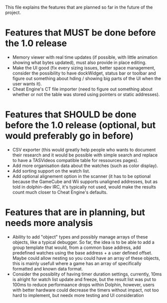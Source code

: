 This file explains the features that are planned so far in the future of the project.

# Features that MUST be done before the 1.0 release

* Memory viewer with real time updates (if possible, with little animation showing what bytes updated), must also provide in place editing.
* Make the UI good (fix every sizing issues, better space management, consider the possibility to have dockWidget, status bar or toolbar and figure out something about hding / showing big parts of the UI when the user wants it).
* Cheat Engine's CT file importer (need to figure out something about whether or not the table was stored using pointers or static addresses).

# Features that SHOULD be done before the 1.0 release (optional, but would preferably go in before)

* CSV exporter (this would greatly help people who wants to document their research and it would be possible with simple search and replace to have a TASVideos compatible table for ressources pages).
* Add more organisation data about the watches (such as color display).
* Add sorting support on the watch list.
* Add optional alignement option in the scanner (it has to be optional because the GameCube and Wii supports unaligned addresses, but as told in dolphin-dev IRC, it's typically not used, would make the results count much closer to Cheat Engine's defaults.

# Features that are in planning, but needs more analysis

* Ability to add "object" types and possibly manage arrays of these objects, like a typical debugger.  So far, the idea is to be able to add a group template that would, from a common base address, add predefined watches using the base address + a user defined offset.  Maybe could allow nesting so you could have an array of these objects, this is mainly usefull where a game has an array of specifically formatted and known data format.
* Consider the possiblity of having timer duration settings, currently, 10ms is alright for watch list update and freeze, but the result list was put to 100ms to reduce performaance drops within Dolphin, however, users with better hardware could decrease the timers without impact, not too hard to implement, but needx more testing and UI consideration
